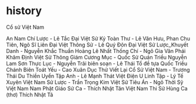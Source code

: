 # history
Cổ sử Việt Nam

An Nam Chí Lược - Lê Tắc
Đại Việt Sử Ký Toàn Thư - Lê Văn Hưu, Phan Chu Tiên, Ngô Sĩ Liên
Đại Việt Thông Sử  - Lê Quý Đôn
Đại Việt Sử Lược_Khuyết Danh - Nguyễn Khắc Thuần
Hoàng Lê Nhất Thống Chí - Ngô Gia Văn Phái
Khâm Định Việt Sử Thông Giám Cương Mục - Quốc Sử Quán Triều Nguyễn
Lam Sơn Thực Lục - Nguyễn Trãi biên soạn - Lê Thái Tổ đề tựa
Quốc Triều Chánh Biên Toát Yếu  - Cao Xuân Dục
Thử Viết Lại Cổ Sử Việt Nam - Trương Thái Du
Thiền Uyển Tập Anh - Lê Mạnh Thát
Việt Điện U Linh Tập - Lý Tế Xuyên
Việt Nam Sử Lược - Trần Trọng Kim
Việt Sử Tiêu Án - Ngô Thời Sỹ
Việt Nam Nam Phật Giáo Sử Ca - Thích Nhật Tân
Việt Nam Thi Sử Hùng Ca (thơ) Thích Nhật Tâ
